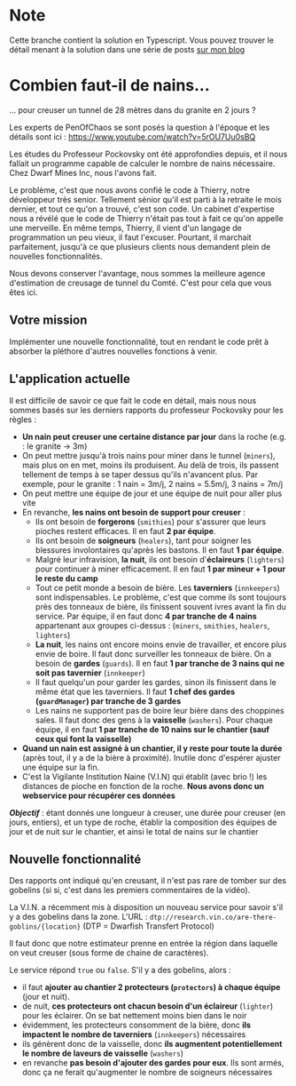 # Note

Cette branche contient la solution en Typescript. Vous pouvez trouver le détail menant à la solution dans une série de posts
[sur mon blog](https://blog.hemit.fr/2022/11/01/le-kata-digging-estimator-part-1-le-probleme/)

# Combien faut-il de nains...

... pour creuser un tunnel de 28 mètres dans du granite en 2 jours ?

Les experts de PenOfChaos se sont posés la question à l'époque et les détails sont ici : https://www.youtube.com/watch?v=5rOU7Uu0sBQ

Les études du Professeur Pockovsky ont été approfondies depuis, et il nous fallait un programme capable de calculer le nombre de nains nécessaire. Chez Dwarf Mines Inc, nous l'avons fait.

Le problème, c'est que nous avons confié le code à Thierry, notre développeur très senior. Tellement sénior qu'il est parti à la retraite le mois dernier, et tout ce qu'on 
a trouvé, c'est son code. Un cabinet d'expertise nous a révélé que le code de Thierry n'était pas tout à fait ce qu'on appelle une merveille. En même temps, Thierry, il vient d'un langage de programmation un peu vieux, il faut l'excuser.
Pourtant, il marchait parfaitement, jusqu'à ce que plusieurs clients nous demandent plein de nouvelles fonctionnalités. 

Nous devons conserver l'avantage, nous sommes la meilleure agence d'estimation de creusage de tunnel du Comté. C'est pour cela que vous êtes ici.

## Votre mission
Implémenter une nouvelle fonctionnalité, tout en rendant le code prêt à absorber la pléthore d'autres nouvelles fonctions à venir.

## L'application actuelle
Il est difficile de savoir ce que fait le code en détail, mais nous nous sommes basés sur les derniers rapports du professeur Pockovsky pour les règles :
* __Un nain peut creuser une certaine distance par jour__ dans la roche (e.g. : le granite -> 3m)
* On peut mettre jusqu'à trois nains pour miner dans le tunnel (`miners`), mais plus on en met, moins ils produisent. Au delà de trois, ils passent tellement de temps à se taper dessus qu'ils n'avancent plus. Par exemple, pour le granite : 1 nain = 3m/j, 2 nains = 5.5m/j, 3 nains = 7m/j
* On peut mettre une équipe de jour et une équipe de nuit pour aller plus vite
* En revanche, __les nains ont besoin de support pour creuser__ :
  * Ils ont besoin de __forgerons__ (`smithies`) pour s'assurer que leurs pioches restent efficaces. Il en faut __2 par équipe__.
  * Ils ont besoin de __soigneurs__ (`healers`), tant pour soigner les blessures involontaires qu'après les bastons. Il en faut __1 par équipe__.
  * Malgré leur infravision, __la nuit__, ils ont besoin d'__éclaireurs__ (`lighters`) pour continuer à miner efficacement. Il en faut __1 par mineur + 1 pour le reste du camp__
  * Tout ce petit monde a besoin de bière. Les __taverniers__ (`innkeepers`) sont indispensables. 
  Le problème, c'est que comme ils sont toujours près des tonneaux de bière, ils finissent souvent ivres avant la fin du service. 
  Par équipe, il en faut donc __4 par tranche de 4 nains__ appartenant aux groupes ci-dessus : (`miners`, `smithies`, `healers`, `lighters`)
  * __La nuit__, les nains ont encore moins envie de travailler, et encore plus envie de boire. 
  Il faut donc surveiller les tonneaux de bière. On a besoin de __gardes__ (`guards`).
  Il en faut __1 par tranche de 3 nains qui ne soit pas tavernier__ (`innkeeper`)
  * Il faut quelqu'un pour garder les gardes, sinon ils finissent dans le même état que les taverniers. 
  Il faut __1 chef des gardes (`guardManager`) par tranche de 3 gardes__
  * Les nains ne supportent pas de boire leur bière dans des choppines sales. 
  Il faut donc des gens à la __vaisselle__ (`washers`). Pour chaque équipe, il en faut __1 par tranche de 10 nains sur le chantier (sauf ceux qui font la vaisselle)__
* __Quand un nain est assigné à un chantier, il y reste pour toute la durée__ (après tout, il y a de la bière à proximité). 
Inutile donc d'espérer ajuster une équipe sur la fin.
* C'est la Vigilante Institution Naine (V.I.N) qui établit (avec brio !) les distances de pioche en fonction de la roche. __Nous avons donc un webservice pour récupérer ces données__

*__Objectif__* : étant donnés une longueur à creuser, 
une durée pour creuser (en jours, entiers), 
et un type de roche, 
établir la composition des équipes de jour et de nuit sur le chantier, 
et ainsi le total de nains sur le chantier

## Nouvelle fonctionnalité
Des rapports ont indiqué qu'en creusant, il n'est pas rare de tomber sur des gobelins (si si, c'est dans les premiers commentaires de la vidéo).

La V.I.N. a récemment mis à disposition un nouveau service pour savoir s'il y a des gobelins dans la zone. L'URL : `dtp://research.vin.co/are-there-goblins/{location}` (DTP = Dwarfish Transfert Protocol)

Il faut donc que notre estimateur prenne en entrée la région dans laquelle on veut creuser (sous forme de chaine de caractères).

Le service répond `true` ou `false`. S'il y a des gobelins, alors :
* il faut __ajouter au chantier 2 protecteurs (`protectors`) à chaque équipe__ (jour et nuit). 
* de nuit, __ces protecteurs ont chacun besoin d'un éclaireur__ (`lighter`) pour les éclairer. On se bat nettement moins bien dans le noir
* évidemment, les protecteurs consomment de la bière, donc __ils impactent le nombre de taverniers__ (`innkeepers`) nécessaires
* ils génèrent donc de la vaisselle, donc __ils augmentent potentiellement le nombre de laveurs de vaisselle__ (`washers`)
* en revanche __pas besoin d'ajouter des gardes pour eux__. Ils sont armés, donc ça ne ferait qu'augmenter le nombre de soigneurs nécessaires
